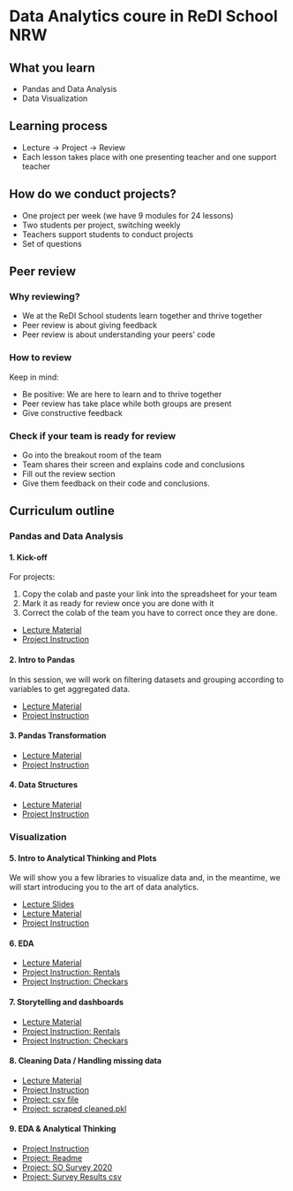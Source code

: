 
# Data Analytics coure in ReDI School NRW

## What you learn
- Pandas and Data Analysis
- Data Visualization

## Learning process
- Lecture -> Project -> Review
- Each lesson takes place with one presenting teacher and one support teacher

## How do we conduct projects?
- One project per week (we have 9 modules for 24 lessons)
- Two students per project, switching weekly
- Teachers support students to conduct projects
- Set of questions

## Peer review
### Why reviewing?
- We at the ReDI School students learn together and thrive together
- Peer review is about giving feedback
- Peer review is about understanding your peers’ code

### How to review
Keep in mind:
- Be positive: We are here to learn and to thrive together
- Peer review has take place while both groups are present
- Give constructive feedback

### Check if your team is ready for review
- Go into the breakout room of the team
- Team shares their screen and explains code and conclusions
- Fill out the review section
- Give them feedback on their code and conclusions.

## Curriculum outline
### Pandas and Data Analysis
#### 1. Kick-off
For projects:
1. Copy the colab and paste your link into the spreadsheet for your team
2. Mark it as ready for review once you are done with it
3. Correct the colab of the team you have to correct once they are done.
- [Lecture Material](/1_Kick_Off_Lecture.ipynb)
- [Project Instruction](/1_Kick_Off_Project.ipynb)

#### 2. Intro to Pandas
In this session, we will work on filtering datasets and grouping according to variables to get aggregated data.
- [Lecture Material](/2_Lecture_Intro_to_Pandas_[Filter_&_Groupby].ipynb)
- [Project Instruction](/2_Project_Intro_to_Pandas_[Filters_&_Groupby].ipynb)

#### 3. Pandas Transformation
- [Lecture Material](/3_Pandas_Transformations_Lecture.ipynb)
- [Project Instruction](/3_Pandas_Transformations_Project.ipynb)

#### 4. Data Structures
- [Lecture Material](/4_Data_Structures_Lecture.ipynb)
- [Project Instruction](/4_Data_Structures_Project.ipynb)

### Visualization

#### 5. Intro to Analytical Thinking and Plots
We will show you a few libraries to visualize data and, in the meantime, we will start introducing you to the art of data analytics.
- [Lecture Slides](https://github.com/ReDI-School/nrw-data-analytics/blob/151f4008e78778a40af77039d465c33cc14a0148/5_Lecture%20Slides%20%E2%80%94Intro%20to%20Analytical%20Thinking%20&%20Plotting.pptx)
- [Lecture Material](/5_Lecture_—_Introduction_to_analytical_thinking.ipynb)
- [Project Instruction](/5_Lecture_—_Introduction_to_analytical_thinking.ipynb)

#### 6. EDA
- [Lecture Material](/6_Lecture_More_Plots_and_intro_to_EDA.ipynb)
- [Project Instruction: Rentals](/6_EDA_&_Plotting_Project_RENTALS.ipynb)
- [Project Instruction: Checkars](/6_EDA_&_Plotting_Project_CHECKARS.ipynb)

#### 7. Storytelling and dashboards
- [Lecture Material](/7_Storytelling_&_dashboards_Lecture.ipynb)
- [Project Instruction: Rentals](/7_Project_RENTALS.ipynb)
- [Project Instruction: Checkars](/7_Project_CHECKARS.ipynb)

#### 8. Cleaning Data / Handling missing data
- [Lecture Material](https://github.com/ReDI-School/nrw-data-analytics/blob/75f3e72ed2bac27d6c9a0dcaa11cb7172d0e22d8/8_Data_Cleaning_&_Missing_Values_Class.ipynb)
- [Project Instruction](https://github.com/ReDI-School/nrw-data-analytics/blob/75f3e72ed2bac27d6c9a0dcaa11cb7172d0e22d8/8_Data_Cleaning_&_Missing_Values_Project.ipynb)
- [Project: csv file](https://github.com/ReDI-School/nrw-data-analytics/blob/41603cd6b957ba179f2cd53dd24b8040cd29f631/8_berlin_housing_with_scraped%20-%20berlin_housing_with_scraped.csv)
- [Project: scraped cleaned.pkl](/8_berlin_housing_with_scraped_class_cleaned.pkl)

#### 9. EDA & Analytical Thinking
- [Project Instruction](/9_Stackoverflow_Analytical_Thinking.ipynb)
- [Project: Readme](/9_README_2020.txt)
- [Project: SO Survey 2020](/9_so_survey_2020.pdf)
- [Project: Survey Results csv](https://github.com/ReDI-School/nrw-data-analytics/blob/755db0ff3ea7dd5befdfca3eaa8741b8ad996e50/9_survey_results_schema%20-%20survey_results_schema.csv)

